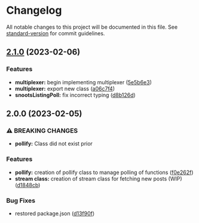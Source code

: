 # Changelog

All notable changes to this project will be documented in this file. See [standard-version](https://github.com/conventional-changelog/standard-version) for commit guidelines.

## [2.1.0](https://github.com/JamesxX/snoots-stream/compare/v2.0.0...v2.1.0) (2023-02-06)


### Features

* **multiplexer:** begin implementing multiplexer ([5e5b6e3](https://github.com/JamesxX/snoots-stream/commit/5e5b6e31da23a8e60925cad2bc5551477d99c2c6))
* **multiplexer:** export new class ([a06c7f4](https://github.com/JamesxX/snoots-stream/commit/a06c7f4e0d5d20f1fffccfeb96ab254d65d12c36))
* **snootsListingPoll:** fix incorrect typing ([d8b126d](https://github.com/JamesxX/snoots-stream/commit/d8b126d6f40af1ee4e5731a519df208f021c7979))

## 2.0.0 (2023-02-05)


### ⚠ BREAKING CHANGES

* **pollify:** Class did not exist prior

### Features

* **pollify:** creation of pollify class to manage polling of functions ([f0e262f](https://github.com/JamesxX/snoots-stream/commit/f0e262f2f8ff8909906173afcc7d7bdc1fa23c2e))
* **stream class:** creation of stream class for fetching new posts (WIP) ([d1848cb](https://github.com/JamesxX/snoots-stream/commit/d1848cbb304e74f904ad275729dd334d270d0d15))


### Bug Fixes

* restored package.json ([d13f90f](https://github.com/JamesxX/snoots-stream/commit/d13f90fbd78ac93f8b0ab0c20310eace7c7548e6))
